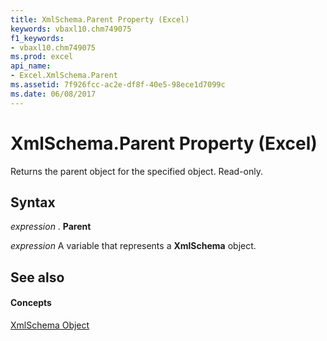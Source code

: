 ```yaml
---
title: XmlSchema.Parent Property (Excel)
keywords: vbaxl10.chm749075
f1_keywords:
- vbaxl10.chm749075
ms.prod: excel
api_name:
- Excel.XmlSchema.Parent
ms.assetid: 7f926fcc-ac2e-df8f-40e5-98ece1d7099c
ms.date: 06/08/2017
---
```



# XmlSchema.Parent Property (Excel)

Returns the parent object for the specified object. Read-only.


## Syntax

 _expression_ . **Parent**

 _expression_ A variable that represents a **XmlSchema** object.


## See also


#### Concepts


[XmlSchema Object](xmlschema-object-excel.md)

